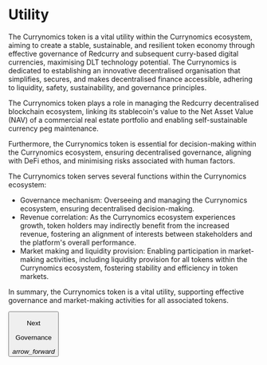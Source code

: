 # Utility
The Currynomics token is a vital utility within the Currynomics ecosystem, aiming to create a stable, sustainable, and resilient token economy through effective governance of Redcurry and subsequent curry-based digital currencies, maximising DLT technology potential. The Currynomics is dedicated to establishing an innovative decentralised organisation that simplifies, secures, and makes decentralised finance accessible, adhering to liquidity, safety, sustainability, and governance principles.

The Currynomics token plays a role in managing the Redcurry decentralised blockchain ecosystem, linking its stablecoin's value to the Net Asset Value (NAV) of a commercial real estate portfolio and enabling self-sustainable currency peg maintenance.

Furthermore, the Currynomics token is essential for decision-making within the Currynomics ecosystem, ensuring decentralised governance, aligning with DeFi ethos, and minimising risks associated with human factors.

The Currynomics token serves several functions within the Currynomics ecosystem:
* Governance mechanism: Overseeing and managing the Currynomics ecosystem, ensuring decentralised decision-making.
* Revenue correlation: As the Currynomics ecosystem experiences growth, token holders may indirectly benefit from the increased revenue, fostering an alignment of interests between stakeholders and the platform's overall performance.
* Market making and liquidity provision: Enabling participation in market-making activities, including liquidity provision for all tokens within the Currynomics ecosystem, fostering stability and efficiency in token markets.

In summary, the Currynomics token is a vital utility, supporting effective governance and market-making activities for all associated tokens.


<a href="/#/asset/dao/governance">
    <button class="nextButton" >
        <div class="copy">
            <p class="title">Next</p>
            <p class="value">Governance</p>
        </div>
        <div class="icon"><i class="material-icons">arrow_forward</i></div>
    </button>
</a>


<!-- [Next: Currynomics Economics](/asset/dao/economics.md) -->
